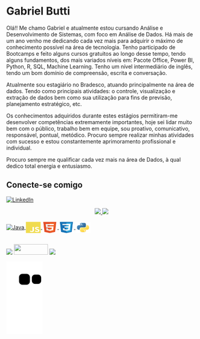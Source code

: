 # Gabriel Butti
Olá!! Me chamo Gabriel e atualmente estou cursando Análise e Desenvolvimento de Sistemas, com foco em Análise de Dados.
Há mais de um ano venho me dedicando cada vez mais para adquirir o máximo de conhecimento possível na área de tecnologia.
Tenho participado de Bootcamps e feito alguns cursos gratuitos ao longo desse tempo, tendo alguns fundamentos, dos mais variados níveis em: Pacote Office, Power BI, Python, R, SQL, Machine Learning.
Tenho um nível intermediário de inglês, tendo um bom domínio de compreensão, escrita e conversação.

Atualmente sou estagiário no Bradesco, atuando principalmente na área de dados.
Tendo como principais atividades: o controle, visualização e extração de dados bem como sua utilização para fins de previsão, planejamento estratégico, etc.

Os conhecimentos adquiridos durante estes estágios permitiram-me desenvolver competências extremamente importantes,
hoje sei lidar muito bem com o público, trabalho bem em equipe, sou proativo, comunicativo, responsável, pontual, metódico. Procuro sempre realizar minhas atividades com sucesso e estou constantemente
aprimoramento profissional e individual.

Procuro sempre me qualificar cada vez mais na área de Dados, à qual dedico total energia e entusiasmo.

## Conecte-se comigo

[![LinkedIn](https://img.shields.io/badge/LinkedIn-000?style=for-the-badge&logo=linkedin&logoColor=0E76A8)](https://www.linkedin.com/in/gabriel-butti-393bb1179/)

<div align="center">
  <a href="https://github.com/GabrielButti">
  <img height="180em" src="https://github-readme-stats.vercel.app/api?username=GabrielButti&show_icons=true&theme=dark&include_all_commits=true&count_private=true"/>
  <img height="180em" src="https://github-readme-stats.vercel.app/api/top-langs/?username=GabrielButti&layout=compact&langs_count=7&theme=dark"/>
</div>
<div style="display: inline_block"><br>
  <img align="center" alt="Java" height="30" width="40" src="https://upload.wikimedia.org/wikipedia/pt/3/30/Java_programming_language_logo.svg">
  <img align="center" alt="Js" height="30" width="40" src="https://raw.githubusercontent.com/devicons/devicon/master/icons/javascript/javascript-plain.svg"> 
  <img align="center" alt="HTML" height="30" width="40" src="https://raw.githubusercontent.com/devicons/devicon/master/icons/html5/html5-original.svg">
  <img align="center" alt="CSS" height="30" width="40" src="https://raw.githubusercontent.com/devicons/devicon/master/icons/css3/css3-original.svg">
  <img align="center" alt="Python" height="30" width="40" src="https://raw.githubusercontent.com/devicons/devicon/master/icons/python/python-original.svg">
  
</div>
  
  ##
 
<div>
  <a href = "mailto:gabrielfred968@gmail.com"><img src="https://img.shields.io/badge/-Gmail-%23333?style=for-the-badge&logo=gmail&logoColor=white" target="_blank"></a>
  <a href = "mailto:gabriel.butti@hotmail.com"><img height="28" width="90" src="https://img.shields.io/badge/-Hotmail-0078D4?style=flat-square&logo=microsoft-outlook" target="_blank"></a>
  <a href="https://www.linkedin.com/in/gabriel-butti-393bb1179/" target="_blank"><img src="https://img.shields.io/badge/-LinkedIn-%230077B5?style=for-the-badge&logo=linkedin&logoColor=white" target="_blank"></a> 
  
  ![Snake animation](https://github.com/GabrielButti/GabrielButti/blob/output/github-contribution-grid-snake.svg)
  </div>
 
